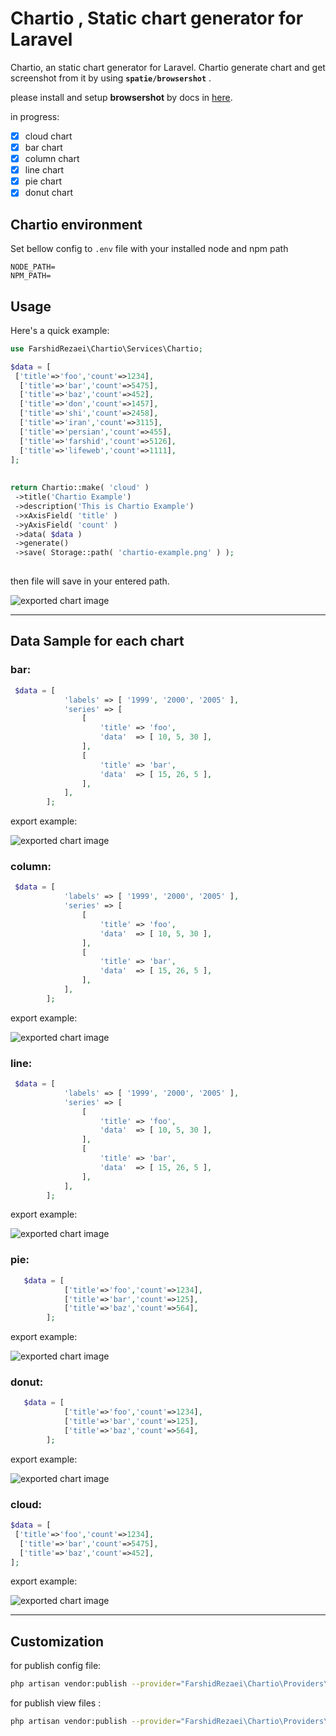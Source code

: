 
# Chartio , Static chart generator for Laravel

Chartio, an static chart generator for Laravel. Chartio generate chart and get screenshot from it by using **`spatie/browsershot`** .

please install and setup  **browsershot** by docs  in [here](https://github.com/spatie/browsershot).

in progress:
- [X] cloud chart
- [X] bar chart
- [X] column chart
- [X] line chart
- [X] pie chart
- [X] donut chart

## Chartio environment
Set bellow config to `.env` file  with your installed node and npm path
```dotenv  
NODE_PATH=
NPM_PATH=
```  

## Usage
Here's a quick example:

```php
use FarshidRezaei\Chartio\Services\Chartio;

$data = [  
 ['title'=>'foo','count'=>1234],  
  ['title'=>'bar','count'=>5475],  
  ['title'=>'baz','count'=>452],  
  ['title'=>'don','count'=>1457],  
  ['title'=>'shi','count'=>2458],  
  ['title'=>'iran','count'=>3115],  
  ['title'=>'persian','count'=>455],  
  ['title'=>'farshid','count'=>5126],  
  ['title'=>'lifeweb','count'=>1111],  
];  
  
  
return Chartio::make( 'cloud' )  
 ->title('Chartio Example')  
 ->description('This is Chartio Example')  
 ->xAxisField( 'title' )  
 ->yAxisField( 'count' )  
 ->data( $data )  
 ->generate()  
 ->save( Storage::path( 'chartio-example.png' ) );
 
 ```
then  file will save in your entered path.

![exported chart image](https://s4.uupload.ir/files/chartio-example_wmr.png)

-----------------

## Data Sample for each chart


### bar:
```php
 $data = [
            'labels' => [ '1999', '2000', '2005' ],
            'series' => [
                [
                    'title' => 'foo',
                    'data'  => [ 10, 5, 30 ],
                ],
                [
                    'title' => 'bar',
                    'data'  => [ 15, 26, 5 ],
                ],
            ],
        ];
```
export example:

![exported chart image](https://s4.uupload.ir/files/bar_hms.png)

### column:
```php
 $data = [
            'labels' => [ '1999', '2000', '2005' ],
            'series' => [
                [
                    'title' => 'foo',
                    'data'  => [ 10, 5, 30 ],
                ],
                [
                    'title' => 'bar',
                    'data'  => [ 15, 26, 5 ],
                ],
            ],
        ];
```
export example:

![exported chart image](https://s4.uupload.ir/files/column_aamm.png)


 ### line:
```php
 $data = [
            'labels' => [ '1999', '2000', '2005' ],
            'series' => [
                [
                    'title' => 'foo',
                    'data'  => [ 10, 5, 30 ],
                ],
                [
                    'title' => 'bar',
                    'data'  => [ 15, 26, 5 ],
                ],
            ],
        ];
```
export example:

![exported chart image](https://s4.uupload.ir/files/line_y6mz.png)



### pie:
```php
   $data = [
            ['title'=>'foo','count'=>1234],
            ['title'=>'bar','count'=>125],
            ['title'=>'baz','count'=>564],
        ];
```
export example:

![exported chart image](https://s4.uupload.ir/files/pie_qrst.png)

### donut:
```php
   $data = [
            ['title'=>'foo','count'=>1234],
            ['title'=>'bar','count'=>125],
            ['title'=>'baz','count'=>564],
        ];
```
export example:

![exported chart image](https://s4.uupload.ir/files/donut_m42h.png)



### cloud:
```php
$data = [  
 ['title'=>'foo','count'=>1234],  
  ['title'=>'bar','count'=>5475],  
  ['title'=>'baz','count'=>452],  
];  
```
export example:

![exported chart image](https://s4.uupload.ir/files/cloud_ohlo.png)


-----------
## Customization

for publish config file:
```bash
php artisan vendor:publish --provider="FarshidRezaei\Chartio\Providers\ChartioServiceProvider" --tag="config"
```

for publish view files :
```bash
php artisan vendor:publish --provider="FarshidRezaei\Chartio\Providers\ChartioServiceProvider" --tag="views"
```
